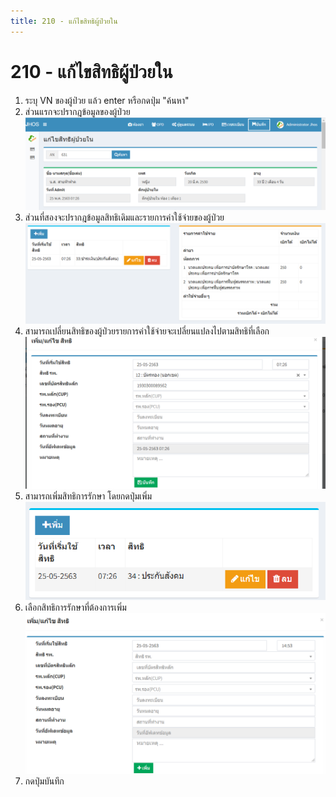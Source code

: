 ```yaml
---
title: 210 - แก้ไขสิทธิผู้ป่วยใน
---
```

# 210 - แก้ไขสิทธิผู้ป่วยใน
1. ระบุ VN ของผู้ป่วย แล้ว enter หรือกดปุ่ม "ค้นหา"
3. ส่วนแรกจะปรากฎข้อมูลของผู้ป่วย
![Logo](./img/image210-1.png)
4. ส่วนที่สองจะปรากฎข้อมูลสิทธิเดิมและรายการค่าใช้จ่ายของผู้ป่วย
 ![Logo](./img/image210-2.png)
5. สามารถเปลี่ยนสิทธิของผู้ป่วยรายการค่าใช้จ่ายจะเปลี่ยนแปลงไปตามสิทธิที่เลือก
![Logo](./img/image210-3.png)
6. สามารถเพิ่มสิทธิการรักษา โดยกดปุ่มเพิ่ม
![Logo](./img/image210-4.png)
7. เลือกสิทธิการรักษาที่ต้องการเพิ่ม
![Logo](./img/image210-5.png)
8. กดปุ่มบันทึก